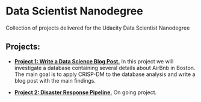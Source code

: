 # Data Scientist Nanodegree
Collection of projects delivered for the Udacity Data Scientist Nanodegree

## Projects:
- [**Project 1: Write a Data Science Blog Post.**](https://github.com/diego-rzo/DataScientistNanodegree/tree/master/Project_1_Write_a_data_science_blog_post)
In this project we will investigate a database containing several details about AirBnb in Boston.
The main goal is to apply CRISP-DM to the database analysis and write a blog post with the main findings.

- [**Project 2: Disaster Response Pipeline.**](https://github.com/diego-rzo/DataScientistNanodegree/tree/master/Project_2_Disaster_Response_Pipelines)
On going project.
